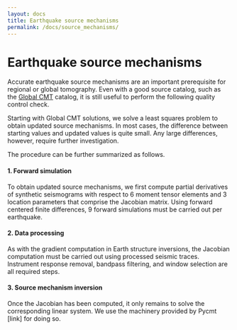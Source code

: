 ```yaml
---
layout: docs
title: Earthquake source mechanisms
permalink: /docs/source_mechanisms/
---
```


# Earthquake source mechanisms

Accurate earthquake source mechanisms are an important prerequisite for regional or global tomography.  Even with a good source catalog, such as the [Global CMT](http://www.globalcmt.org/) catalog, it is still useful to perform the following quality control check.

Starting with Global CMT solutions, we solve a least squares problem to obtain updated source mechanisms.  In most cases, the difference between starting values and updated values is quite small.  Any large differences, however, require further investigation. 

The procedure can be further summarized as follows.



#### 1. Forward simulation
To obtain updated source mechanisms, we first compute partial derivatives of synthetic seismograms with respect to 6 moment tensor elements and 3 location parameters that comprise the Jacobian matrix.  Using forward centered finite differences, 9 forward simulations must be carried out per earthquake.


#### 2. Data processing
As with the gradient computation in Earth structure inversions, the Jacobian computation must be carried out using processed seismic traces.  Instrument response removal, bandpass filtering, and window selection are all required steps.


#### 3. Source mechanism inversion 
Once the Jacobian has been computed, it only remains to solve the corresponding linear system.  We use the machinery provided by Pycmt [link] for doing so.

